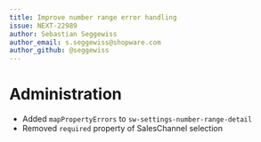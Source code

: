 ```yaml
---
title: Improve number range error handling
issue: NEXT-22989
author: Sebastian Seggewiss
author_email: s.seggewiss@shopware.com
author_github: @seggewiss
---
```

# Administration
* Added `mapPropertyErrors` to `sw-settings-number-range-detail`
* Removed `required` property of SalesChannel selection
